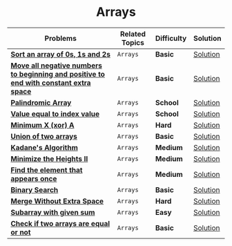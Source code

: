 <div align = "center">

# Arrays

| Problems                                                                                                                                                                                     | Related Topics | Difficulty | Solution                                                                                                           |
| -------------------------------------------------------------------------------------------------------------------------------------------------------------------------------------------- | -------------- | ---------- | ------------------------------------------------------------------------------------------------------------------ |
| [**Sort an array of 0s, 1s and 2s**](https://practice.geeksforgeeks.org/problems/sort-an-array-of-0s-1s-and-2s4231/1#)                                                                       | `Arrays`       | **Basic**  | [Solution](../Arrays/001.Sort_an_array_of_0s,_1s_and_2s.cpp)                                                       |
| [**Move all negative numbers to beginning and positive to end with constant extra space**](https://www.geeksforgeeks.org/move-negative-numbers-beginning-positive-end-constant-extra-space/) | `Arrays`       | **Basic**  | [Solution](../Arrays/002.Move_all_negative_numbers_to_beginning_and_positive_to_end_with_constant_extra_space.cpp) |
| [**Palindromic Array**](https://practice.geeksforgeeks.org/problems/palindromic-array-1587115620/1/?page=1&curated[]=7&sortBy=submissions)                                                   | `Arrays`       | **School** | [Solution](../Arrays/003.Palindromic_Array.cpp)                                                                    |
| [**Value equal to index value**](https://practice.geeksforgeeks.org/problems/value-equal-to-index-value1330/1/?page=1&curated[]=7&sortBy=submissions)                                        | `Arrays`       | **School** | [Solution](<../Arrays/004.Minimum_X_(xor)_A.cpp>)                                                                  |
| [**Minimum X (xor) A**](https://practice.geeksforgeeks.org/problems/x-xor-a-is-minimum-and-set-bits-in-x-b/1#)                                                                               | `Arrays`       | **Hard**   | [Solution](../Arrays/005.Union_of_two_arrays.cpp)                                                                  |
| [**Union of two arrays**](https://practice.geeksforgeeks.org/problems/union-of-two-arrays3538/1)                                                                                             | `Arrays`       | **Basic**  | [Solution](../Arrays/006.Cyclically_rotate_an_array_by_one.cpp)                                                    |
| [**Kadane's Algorithm**](https://practice.geeksforgeeks.org/problems/kadanes-algorithm-1587115620/1#)                                                                                        | `Arrays`       | **Medium** | [Solution](../Arrays/007.Kadane's_Algorithm.cpp)                                                                   |
| [**Minimize the Heights II**](https://practice.geeksforgeeks.org/problems/minimize-the-heights3351/1#)                                                                                       | `Arrays`       | **Medium** | [Solution](../Arrays/008.Minimize_the_Heights_II.cpp)                                                              |
| [**Find the element that appears once**](https://practice.geeksforgeeks.org/problems/element-appearing-once2552/1#)                                                                          | `Arrays`       | **Medium** | [Solution](../Arrays/009.Find_the_element_that_appears_once.cpp)                                                   |
| [**Binary Search**](https://practice.geeksforgeeks.org/problems/binary-search-1587115620/1/?page=1&curated[]=1&sortBy=submissions#)                                                          | `Arrays`       | **Basic**  | [Solution](../Arrays/010.Binary_Search.cpp)                                                                        |
| [**Merge Without Extra Space**](https://practice.geeksforgeeks.org/problems/merge-two-sorted-arrays5135/1#)                                                                                  | `Arrays`       | **Hard**   | [Solution](../Arrays/011.Merge_Without_Extra_Space.cpp)                                                            |
| [**Subarray with given sum**](https://practice.geeksforgeeks.org/problems/subarray-with-given-sum-1587115621/1/?page=1&sortBy=submissions#)                                                                                  | `Arrays`       | **Easy**   | [Solution](../Arrays/012.Subarray_with_given_sum.cpp)                                                            |
| [**Check if two arrays are equal or not**](https://practice.geeksforgeeks.org/problems/check-if-two-arrays-are-equal-or-not3847/1?page=1&curated[]=1&sortBy=submissions)                                                                                  | `Arrays`       | **Basic**   | [Solution](../Arrays/013.Check_if_two_arrays_are_equal_or_not.cpp)                                                            |

</div>
